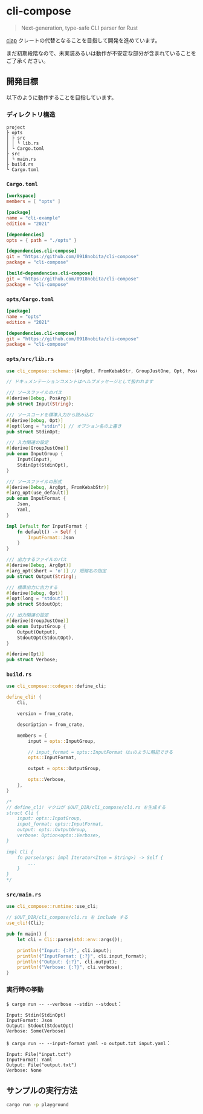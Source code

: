 # cli-compose

> Next-generation, type-safe CLI parser for Rust

[clap](https://crates.io/crates/clap) クレートの代替となることを目指して開発を進めています。

まだ初期段階なので、未実装あるいは動作が不安定な部分が含まれていることをご了承ください。

## 開発目標

以下のように動作することを目指しています。

### ディレクトリ構造

```text
project
├ opts
│ ├ src
│ │ └ lib.rs
│ └ Cargo.toml
├ src
│ └ main.rs
├ build.rs
└ Cargo.toml
```

### `Cargo.toml`

```toml
[workspace]
members = [ "opts" ]

[package]
name = "cli-example"
edition = "2021"

[dependencies]
opts = { path = "./opts" }

[dependencies.cli-compose]
git = "https://github.com/0918nobita/cli-compose"
package = "cli-compose"

[build-dependencies.cli-compose]
git = "https://github.com/0918nobita/cli-compose"
package = "cli-compose"
```

### `opts/Cargo.toml`

```toml
[package]
name = "opts"
edition = "2021"

[dependencies.cli-compose]
git = "https://github.com/0918nobita/cli-compose"
package = "cli-compose"
```

### `opts/src/lib.rs`

```rust
use cli_compose::schema::{ArgOpt, FromKebabStr, GroupJustOne, Opt, PosArg};

// ドキュメンテーションコメントはヘルプメッセージとして扱われます

/// ソースファイルのパス
#[derive(Debug, PosArg)]
pub struct Input(String);

/// ソースコードを標準入力から読み込む
#[derive(Debug, Opt)]
#[opt(long = "stdin")] // オプション名の上書き
pub struct StdinOpt;

/// 入力関連の設定
#[derive(GroupJustOne)]
pub enum InputGroup {
    Input(Input),
    StdinOpt(StdinOpt),
}

/// ソースファイルの形式
#[derive(Debug, ArgOpt, FromKebabStr)]
#[arg_opt(use_default)]
pub enum InputFormat {
    Json,
    Yaml,
}

impl Default for InputFormat {
    fn default() -> Self {
        InputFormat::Json
    }
}

/// 出力するファイルのパス
#[derive(Debug, ArgOpt)]
#[arg_opt(short = 'o')] // 短縮名の指定
pub struct Output(String);

/// 標準出力に出力する
#[derive(Debug, Opt)]
#[opt(long = "stdout")]
pub struct StdoutOpt;

/// 出力関連の設定
#[derive(GroupJustOne)]
pub enum OutputGroup {
    Output(Output),
    StdoutOpt(StdoutOpt),
}

#[derive(Opt)]
pub struct Verbose;
```

### `build.rs`

```rust
use cli_compose::codegen::define_cli;

define_cli! {
    Cli,

    version = from_crate,

    description = from_crate,

    members = {
        input = opts::InputGroup,

        // input_format = opts::InputFormat は↓のように略記できる
        opts::InputFormat,

        output = opts::OutputGroup,

        opts::Verbose,
    },
}

/*
// define_cli! マクロが $OUT_DIR/cli_compose/cli.rs を生成する
struct Cli {
    input: opts::InputGroup,
    input_format: opts::InputFormat,
    output: opts::OutputGroup,
    verbose: Option<opts::Verbose>,
}

impl Cli {
    fn parse(args: impl Iterator<Item = String>) -> Self {
        ...
    }
}
*/
```

### `src/main.rs`

```rust
use cli_compose::runtime::use_cli;

// $OUT_DIR/cli_compose/cli.rs を include する
use_cli!(Cli);

pub fn main() {
    let cli = Cli::parse(std::env::args());

    println!("Input: {:?}", cli.input);
    println!("InputFormat: {:?}", cli.input_format);
    println!("Output: {:?}", cli.output);
    println!("Verbose: {:?}", cli.verbose);
}
```

### 実行時の挙動

`$ cargo run -- --verbose --stdin --stdout`：

```text
Input: Stdin(StdinOpt)
InputFormat: Json
Output: Stdout(StdoutOpt)
Verbose: Some(Verbose)
```

`$ cargo run -- --input-format yaml -o output.txt input.yaml`：

```text
Input: File("input.txt")
InputFormat: Yaml
Output: File("output.txt")
Verbose: None
```

## サンプルの実行方法

```bash
cargo run -p playground
```
